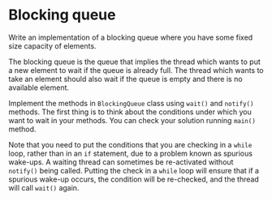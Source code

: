 # Blocking queue

Write an implementation of a blocking queue where you have some fixed size capacity of elements.

The blocking queue is the queue that implies the thread which wants to put a new element to wait if the queue is already full.
The thread which wants to take an element should also wait if the queue is empty and there is no available element.

Implement the methods in `BlockingQueue` class using `wait()` and `notify()` methods.
The first thing is to think about the conditions under which you want to wait in your methods. 
You can check your solution running `main()` method.

Note that you need to put the conditions that you are checking in a `while` loop, rather than in an `if` statement, 
due to a problem known as spurious wake-ups. A waiting thread can sometimes be re-activated without `notify()` being called. 
Putting the check in a `while` loop will ensure that if a spurious wake-up occurs, the condition will be re-checked, 
and the thread will call `wait()` again.
